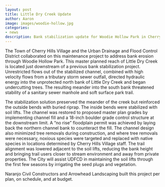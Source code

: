 ```yaml
---
layout: post
title: Little Dry Creek Update
author: Aaron
image: images/woodie-hollow.jpg
categories:
- news
description: Bank stabilization update for Woodie Hollow Park in Cherry Hills Village
---
```

The Town of Cherry Hills Village and the Urban Drainage and Flood Control
District collaborated on this maintenance project to address bank erosion
through Woodie Hollow Park.  This master planned reach of Little Dry Creek is
located just downstream of a previous bank stabilization project.  Unrestricted
flows out of the stabilized channel, combined with high velocity flows from a
tributary storm sewer outfall, directed hydraulic energy into the unprotected
north bank of Little Dry Creek and began undercutting trees.  The resulting
meander into the south bank threatened stability of a sanitary sewer manhole and
soft surface park trail.

The stabilization solution preserved the meander of the creek but reinforced the
outside bends with buried riprap.  The inside bends were stabilized with soil
lifts.  The channel was restored to proposed master plan grades by implementing
channel fill and a 18-inch boulder grade control structure at the downstream
limit.  A “no rise” floodplain permit was achieved by laying back the northern
channel bank to counteract the fill. The channel design also minimized tree
removals during construction, and where tree removals were necessary, noxious
species were targeted and replaced with native species in locations determined
by Cherry Hills Village staff. The trail alignment was lowered adjacent to the
soil lifts, reducing the bank height and bringing trail users closer to stream
environment and away from private properties.  The City will assist UDFCD in
maintaining the soil lifts through the first few seasons by irrigating the seed
plugs and vegetation.

Naranjo Civil Constructors and Arrowhead Landscaping built this project per
plan, on schedule, and at budget.
